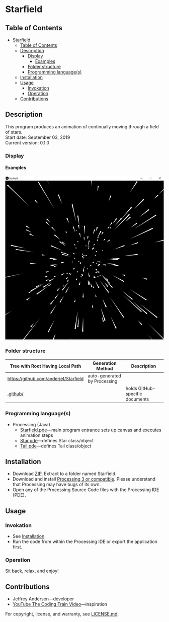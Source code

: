 # Starfield

## Table of Contents

- [Starfield](#starfield)
  - [Table of Contents](#table-of-contents)
  - [Description](#description)
    - [Display](#display)
      - [Examples](#examples)
    - [Folder structure](#folder-structure)
    - [Programming language(s)](#programming-languages)
  - [Installation](#installation)
  - [Usage](#usage)
    - [Invokation](#invokation)
    - [Operation](#operation)
  - [Contributions](#contributions)

## Description

This program produces an animation of continually moving through a field of stars.  
Start date: September 03, 2019  
Current version: 0.1.0  

### Display

#### Examples

![Example 1 Picture](Picture1.png)

### Folder structure

| Tree with Root Having Local Path | Generation Method | Description |
| -------------------------------- | ----------------- | ----------- |
| <https://github.com/anderjef/Starfield> | auto-generated by Processing | <!-- --> |
| [.github/](.github/) | <!-- --> | holds GitHub-specific documents |

### Programming language(s)

- Processing (Java)
  - [Starfield.pde](Starfield.pde)&mdash;main program entrance sets up canvas and executes animation steps
  - [Star.pde](Star.pde)&mdash;defines Star class/object
  - [Tail.pde](Tail.pde)&mdash;defines Tail class/object

## Installation

- Download [ZIP](https://github.com/anderjef/Starfield/archive/main.zip). Extract to a folder named Starfield.
- Download and install [Processing 3 or compatible](https://processing.org/). Please understand that Processing may have bugs of its own.
- Open any of the Processing Source Code files with the Processing IDE (PDE).

## Usage

### Invokation

- See [Installation](#installation).
- Run the code from within the Processing IDE or export the application first.

### Operation

Sit back, relax, and enjoy!

## Contributions

- Jeffrey Andersen&mdash;developer
- [YouTube The Coding Train Video](https://www.youtube.com/watch?v=17WoOqgXsRM)&mdash;inspiration

For copyright, license, and warranty, see [LICENSE.md](LICENSE.md).
